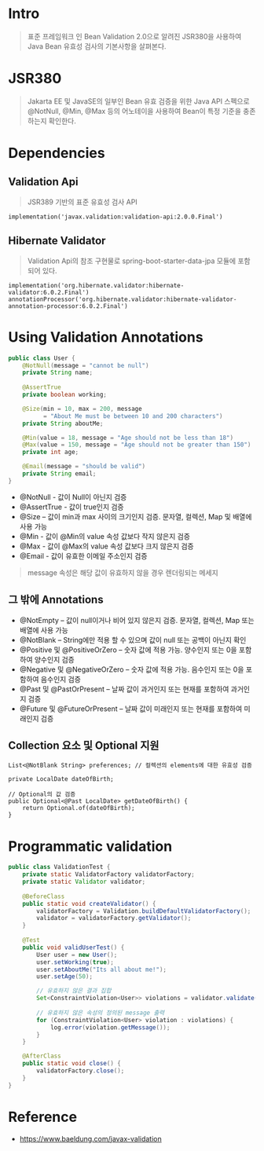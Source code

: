 # Intro
>표준 프레임워크 인 Bean Validation 2.0으로 알려진 JSR380을 사용하여 Java Bean 유효성 검사의 기본사항을 살펴본다.

# JSR380
>Jakarta EE 및 JavaSE의 일부인 Bean 유효 검증을 위한 Java API 스펙으로 @NotNull, @Min, @Max 등의 어노테이을 사용하여 Bean이 특정 기준을 충존하는지 확인한다.

# Dependencies
## Validation Api
>JSR389 기반의 표준 유효성 검사 API
~~~
implementation('javax.validation:validation-api:2.0.0.Final')
~~~
## Hibernate Validator
>Validation Api의 참조 구현물로 spring-boot-starter-data-jpa 모듈에 포함되어 있다.
~~~
implementation('org.hibernate.validator:hibernate-validator:6.0.2.Final')
annotationProcessor('org.hibernate.validator:hibernate-validator-annotation-processor:6.0.2.Final')
~~~
# Using Validation Annotations
~~~java
public class User {
    @NotNull(message = "cannot be null")
    private String name;
    
    @AssertTrue
    private boolean working;

    @Size(min = 10, max = 200, message 
          = "About Me must be between 10 and 200 characters")
    private String aboutMe;

    @Min(value = 18, message = "Age should not be less than 18")
    @Max(value = 150, message = "Age should not be greater than 150")
    private int age;

    @Email(message = "should be valid")
    private String email;
}
~~~
- @NotNull - 값이 Null이 아닌지 검증
- @AssertTrue - 값이 true인지 검증
- @Size – 값이 min과 max 사이의 크기인지 검증. 문자열, 컬렉션, Map 및 배열에 사용 가능
- @Min - 값이 @Min의 value 속성 값보다 작지 않은지 검증
- @Max - 값이 @Max의 value 속성 값보다 크지 않은지 검증
- @Email - 값이 유효한 이메일 주소인지 검증
>message 속성은 해당 값이 유효하지 않을 경우 렌더링되는 메세지
## 그 밖에 Annotations
- @NotEmpty – 값이 null이거나 비어 있지 않은지 검증. 문자열, 컬렉션, Map 또는 배열에 사용 가능
- @NotBlank – String에만 적용 할 수 있으며 값이 null 또는 공백이 아닌지 확인
- @Positive 및 @PositiveOrZero – 숫자 값에 적용 가능. 양수인지 또는 0을 포함하여 양수인지 검증
- @Negative 및 @NegativeOrZero – 숫자 값에 적용 가능. 음수인지 또는 0을 포함하여 음수인지 검증
- @Past 및 @PastOrPresent – 날짜 값이 과거인지 또는 현재를 포함하여 과거인지 검증
- @Future 및 @FutureOrPresent – 날짜 값이 미래인지 또는 현재를 포함하여 미래인지 검증
## Collection 요소 및 Optional 지원
~~~
List<@NotBlank String> preferences; // 컬렉션의 elements에 대한 유효성 검증
~~~
~~~
private LocalDate dateOfBirth;

// Optional의 값 검증
public Optional<@Past LocalDate> getDateOfBirth() {
    return Optional.of(dateOfBirth);
}
~~~
# Programmatic validation
~~~java
public class ValidationTest {
    private static ValidatorFactory validatorFactory;
    private static Validator validator;
    
    @BeforeClass
    public static void createValidator() {
        validatorFactory = Validation.buildDefaultValidatorFactory();
        validator = validatorFactory.getValidator();
    }
    
    @Test
    public void validUserTest() {
        User user = new User();
        user.setWorking(true);
        user.setAboutMe("Its all about me!");
        user.setAge(50);

        // 유효하지 않은 결과 집합
        Set<ConstraintViolation<User>> violations = validator.validate(user);
        
        // 유효하지 않은 속성의 정의된 message 출력
        for (ConstraintViolation<User> violation : violations) {
            log.error(violation.getMessage()); 
        }
    }

    @AfterClass
    public static void close() {
        validatorFactory.close();
    }
}
~~~
# Reference
- https://www.baeldung.com/javax-validation
